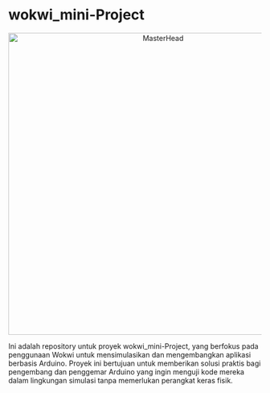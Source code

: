# wokwi_mini-Project
<p align="center">  
    <img src="https://media1.tenor.com/m/lN2h_m1Q14oAAAAC/arduino-running.gif" alt="MasterHead" width="600"/>  
</p>


Ini adalah repository untuk proyek wokwi_mini-Project, yang berfokus pada penggunaan Wokwi untuk mensimulasikan dan mengembangkan aplikasi berbasis Arduino. Proyek ini bertujuan untuk memberikan solusi praktis bagi pengembang dan penggemar Arduino yang ingin menguji kode mereka dalam lingkungan simulasi tanpa memerlukan perangkat keras fisik.

